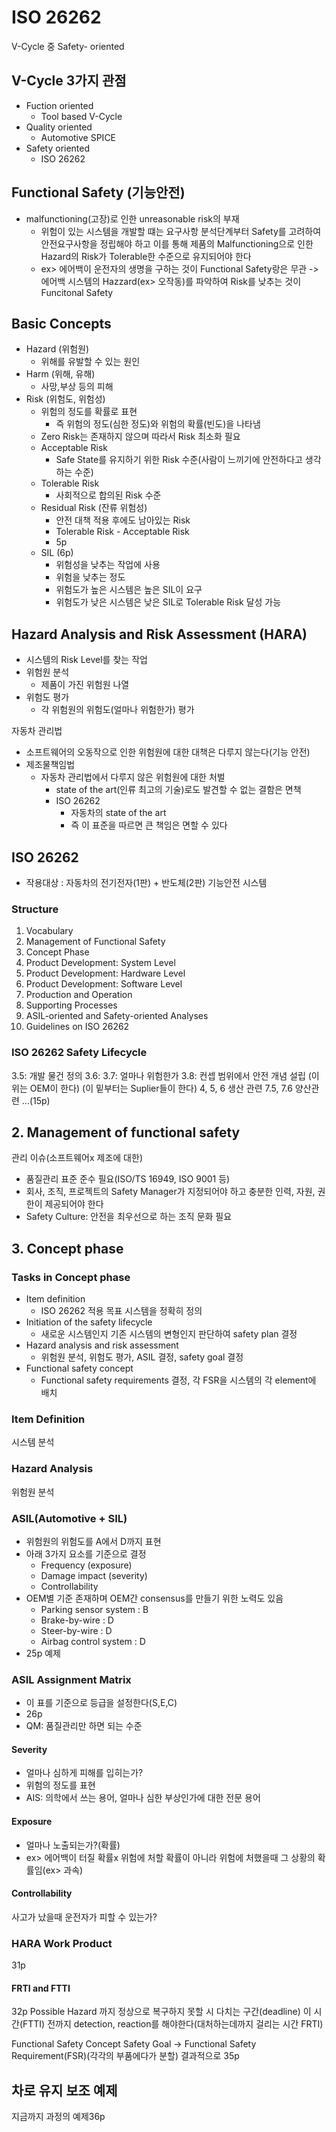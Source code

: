 # ISO 26262
V-Cycle 중 Safety- oriented
## V-Cycle 3가지 관점
* Fuction oriented
    * Tool based V-Cycle
* Quality oriented
    * Automotive SPICE
* Safety oriented
    * ISO 26262
## Functional Safety (기능안전)
* malfunctioning(고장)로 인한 unreasonable risk의 부재
    * 위험이 있는 시스템을 개발할 떄는 요구사항 분석단계부터 Safety를 고려하여 안전요구사항을 정립해야 하고 이를 통해 제품의 Malfunctioning으로 인한 Hazard의 Risk가 Tolerable한 수준으로 유지되어야 한다
    * ex> 에어백이 운전자의 생명을 구하는 것이 Functional Safety랑은 무관
        -> 에어백 시스템의 Hazzard(ex> 오작동)를 파악하여 Risk를 낮추는 것이 Funcitonal Safety

## Basic Concepts
* Hazard (위험원)
    * 위해를 유발할 수 있는 원인
* Harm (위해, 유해)
    * 사망,부상 등의 피해
* Risk (위험도, 위험성)
    * 위험의 정도를 확률로 표현
        * 즉 위험의 정도(심한 정도)와 위험의 확률(빈도)을 나타냄
    * Zero Risk는 존재하지 않으며 따라서 Risk 최소화 필요
    * Acceptable Risk
        * Safe State를 유지하기 위한 Risk 수준(사람이 느끼기에 안전하다고 생각하는 수준)
    * Tolerable Risk
        * 사회적으로 합의된 Risk 수준
    * Residual Risk (잔류 위험성)
        * 안전 대책 적용 후에도 남아있는 Risk
        * Tolerable Risk - Acceptable Risk
        * 5p
    * SIL (6p)
        * 위험성을 낮추는 작업에 사용
        * 위험을 낮추는 정도
        * 위험도가 높은 시스템은 높은 SIL이 요구
        * 위험도가 낮은 시스템은 낮은 SIL로 Tolerable Risk 달성 가능
## Hazard Analysis and Risk Assessment (HARA)
* 시스템의 Risk Level를 찾는 작업
* 위험원 분석
    * 제품이 가진 위험원 나열
* 위험도 평가
    * 각 위험원의 위험도(얼마나 위험한가) 평가

자동차 관리법
* 소프트웨어의 오동작으로 인한 위험원에 대한 대책은 다루지 않는다(기능 안전)
* 제조물책임법
    * 자동차 관리법에서 다루지 않은 위험원에 대한 처벌
        * state of the art(인류 최고의 기술)로도 발견할 수 없는 결함은 면책
        * ISO 26262
            * 자동차의 state of the art
            * 즉 이 표준을 따르면 큰 책임은 면할 수 있다
## ISO 26262
* 작용대상 : 자동차의 전기전자(1판) + 반도체(2판) 기능안전 시스템
### Structure
1. Vocabulary
2. Management of Functional Safety
3. Concept Phase
4. Product Development: System Level
5. Product Development: Hardware Level
6. Product Development: Software Level
7. Production and Operation
8. Supporting Processes
9. ASIL-oriented and Safety-oriented Analyses
10. Guidelines on ISO 26262
### ISO 26262 Safety Lifecycle
3.5: 개발 물건 정의
3.6: 
3.7: 얼마나 위험한가
3.8: 컨셉 범위에서 안전 개념 설립
(이 위는 OEM이 한다)
(이 밑부터는 Suplier들이 한다)
4, 5, 6 생산 관련
7.5, 7.6 양산관련
...(15p)
## 2. Management of functional safety
관리 이슈(소프트웨어x 제조에 대한)
* 품질관리 표준 준수 필요(ISO/TS 16949, ISO 9001 등)
* 회사, 조직, 프로젝트의 Safety Manager가 지정되어야 하고 충분한 인력, 자원, 권한이 제공되어야 한다
* Safety Culture: 안전을 최우선으로 하는 조직 문화 필요
## 3. Concept phase
### Tasks in Concept phase
* Item definition
    * ISO 26262 적용 목표 시스템을 정확히 정의
* Initiation of the safety lifecycle
    * 새로운 시스템인지 기존 시스템의 변형인지 판단하여 safety plan 결정
* Hazard analysis and risk assessment
    * 위험원 분석, 위험도 평가, ASIL 결정, safety goal 결정
* Functional safety concept
    * Functional safety requirements 결정, 각 FSR을 시스템의 각 element에 배치
### Item Definition
시스템 분석
### Hazard Analysis
위험원 분석
### ASIL(Automotive + SIL)
* 위험원의 위험도를 A에서 D까지 표현
* 아래 3가지 요소를 기준으로 결정
    * Frequency (exposure)
    * Damage impact (severity)
    * Controllability
* OEM별 기준 존재하며 OEM간 consensus를 만들기 위한 노력도 있음
    * Parking sensor system : B
    * Brake-by-wire : D
    * Steer-by-wire : D
    * Airbag control system : D
* 25p 예제
### ASIL Assignment Matrix
* 이 표를 기준으로 등급을 설정한다(S,E,C)
* 26p
* QM: 품질관리만 하면 되는 수준
#### Severity
* 얼마나 심하게 피해를 입히는가?
* 위험의 정도를 표현
* AIS: 의학에서 쓰는 용어, 얼마나 심한 부상인가에 대한 전문 용어
#### Exposure
* 얼마나 노출되는가?(확률)
* ex> 에어백이 터질 확률x 위험에 처할 확률이 아니라 위험에 처했을때 그 상황의 확률임(ex> 과속)
#### Controllability
사고가 났을때 운전자가 피할 수 있는가?
### HARA Work Product
31p
#### FRTI and FTTI
32p
Possible Hazard 까지 정상으로 복구하지 못할 시 다치는 구간(deadline)
이 시간(FTTI) 전까지 detection, reaction를 해야한다(대처하는데까지 걸리는 시간 FRTI) 


Functional Safety Concept
Safety Goal -> Functional Safety Requirement(FSR)(각각의 부품에다가 분할)
결과적으로 35p

## 차로 유지 보조 예제
지금까지 과정의 예제36p
